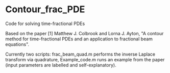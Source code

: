# Contour_frac_PDE
Code for solving time-fractional PDEs

Based on the paper [1] Matthew J. Colbrook and Lorna J. Ayton, "A contour method for time-fractional PDEs and an application to fractional beam equations".

Currently two scripts: frac_beam_quad.m performs the inverse Laplace transform via quadrature, Example_code.m runs an example from the paper (input parameters are labelled and self-explanatory).
